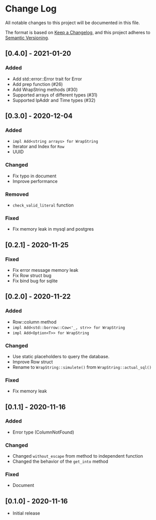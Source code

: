 # Change Log
All notable changes to this project will be documented in this file.

The format is based on [Keep a Changelog](https://keepachangelog.com/en/1.0.0/),
and this project adheres to [Semantic Versioning](https://semver.org/spec/v2.0.0.html).

## [0.4.0] - 2021-01-20
### Added
- Add std::error::Error trait for Error
- Add prep function (#26)
- Add WrapString methods (#30)
- Supported arrays of different types (#31)
- Supported IpAddr and Time types (#32)

## [0.3.0] - 2020-12-04
### Added
- `impl Add<string arrays> for WrapString`
- Iterator and Index for `Row`
- UUID

### Changed
- Fix typo in document
- Improve performance

### Removed
- `check_valid_literal` function

### Fixed
- Fix memory leak in mysql and postgres

## [0.2.1] - 2020-11-25
### Fixed
- Fix error message memory leak
- Fix Row struct bug
- Fix bind bug for sqlite

## [0.2.0] - 2020-11-22
### Added
- Row::column method
- `impl Add<std::borrow::Cow<'_, str>> for WrapString`
- `impl Add<Option<T>> for WrapString`

### Changed
- Use static placeholders to query the database.
- Improve Row struct
- Rename to `WrapString::simulete()` from `WrapString::actual_sql()`

### Fixed
- Fix memory leak

## [0.1.1] - 2020-11-16
### Added
- Error type (ColumnNotFound)

### Changed
- Changed `without_escape` from method to independent function
- Changed the behavior of the `get_into` method

### Fixed
- Document

## [0.1.0] - 2020-11-16
- Initial release

